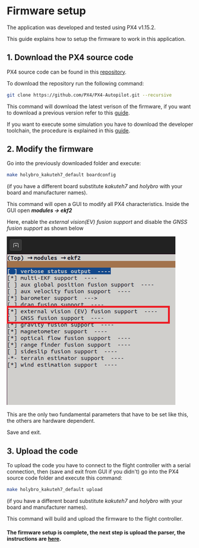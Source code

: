 # Firmware setup

The application was developed and tested using PX4 v1.15.2.

This guide explains how to setup the firmware to work in this application.

## 1. Download the PX4 source code

PX4 source code can be found in this [repository](https://github.com/PX4/PX4-Autopilot).

To download the repository run the following command:

```bash
git clone https://github.com/PX4/PX4-Autopilot.git --recursive
```

This command will download the latest verison of the firmware, if you want to download a previous version refer to this [guide](https://docs.px4.io/main/en/contribute/git_examples.html#get-a-specific-release).

If you want to execute some simulation you have to download the developer toolchain, the procedure is explained in this [guide](https://docs.px4.io/main/en/dev_setup/dev_env.html).

## 2. Modify the firmware

Go into the previously downloaded folder and execute:

```bash
make holybro_kakuteh7_default boardconfig
```
(if you have a different board substitute *kakuteh7* and *holybro* with your board and manufacturer names).

This command will open a GUI to modify all PX4 characteristics. Inside the GUI open ***modules -> ekf2***

Here, enable the *external vision(EV) fusion support* and disable the *GNSS fusion support* as shown below

![Alt text](ekf_setup.png)

This are the only two fundamental parameters that have to be set like this, the others are hardware dependent.

Save and exit.

## 3. Upload the code 

To upload the code you have to connect to the flight controller with a serial connection, then (save and exit from GUI if you didn't) go into the PX4 source code folder and execute this command:

```bash
make holybro_kakuteh7_default upload
```
(if you have a different board substitute *kakuteh7* and *holybro* with your board and manufacturer names).

This command will build and upload the firmware to the flight controller.

#### The firmware setup is complete, the next step is upload the parser, the instructions are [here](https://github.com/GiacomoCaciagli/Software_Design_For_UAV_Applications_in_GNSS-DENIED_Environments/blob/main/libapq8086-io/README.md).
